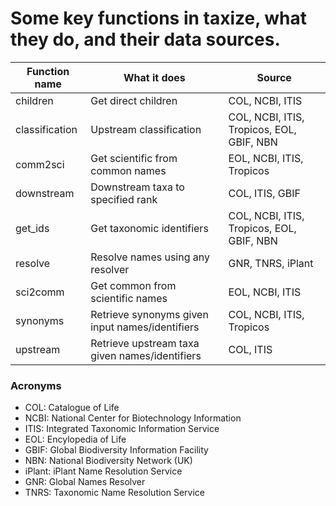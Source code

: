 <!--
%\VignetteEngine{knitr::knitr}
%\VignetteIndexEntry{Key functions}
%\VignetteEncoding{UTF-8}
-->

Some key functions in taxize, what they do, and their data sources.
======

Function name | What it does | Source |
----------- | ----------- | ----------- |
children | Get direct children | COL, NCBI, ITIS |
classification | Upstream classification | COL, NCBI, ITIS, Tropicos, EOL, GBIF, NBN |
comm2sci | Get scientific from common names | EOL, NCBI, ITIS, Tropicos |
downstream | Downstream taxa to specified rank | COL, ITIS, GBIF |
get_ids | Get taxonomic identifiers | COL, NCBI, ITIS, Tropicos, EOL, GBIF, NBN |
resolve | Resolve names using any resolver | GNR, TNRS, iPlant |
sci2comm | Get common from scientific names | EOL, NCBI, ITIS |
synonyms | Retrieve synonyms given input names/identifiers | COL, NCBI, ITIS, Tropicos |
upstream | Retrieve upstream taxa given names/identifiers | COL, ITIS |

### Acronyms

* COL: Catalogue of Life
* NCBI: National Center for Biotechnology Information
* ITIS: Integrated Taxonomic Information Service
* EOL: Encylopedia of Life
* GBIF: Global Biodiversity Information Facility
* NBN: National Biodiversity Network (UK)
* iPlant: iPlant Name Resolution Service
* GNR: Global Names Resolver
* TNRS: Taxonomic Name Resolution Service
